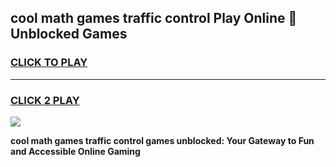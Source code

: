 
## cool math games traffic control Play Online 👋 Unblocked Games
<h3>
<a href="https://news.freeplayer.one?title=cool_math_games_traffic_control&ref=17CMG">CLICK TO PLAY</a></h3>
<hr>

<h3>
<a href="https://news.freeplayer.one?title=cool_math_games_traffic_control&ref=17CMG">CLICK 2 PLAY</a>
  
</h3>

<a href="https://news.freeplayer.one?title=cool_math_games_traffic_control&ref=17CMG/"><img src="https://clearcache.store/games.png"></a>


**cool math games traffic control games unblocked: Your Gateway to Fun and Accessible Online Gaming**
